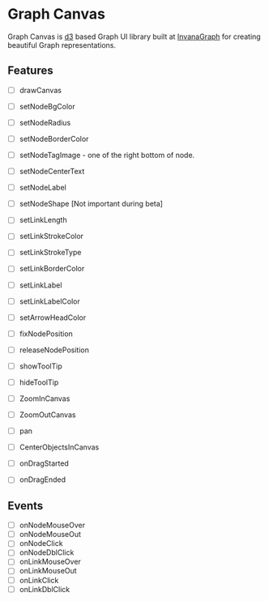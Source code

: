 # Graph Canvas 

Graph Canvas is [d3](https://d3js.org) based Graph UI library built 
at [InvanaGraph](https://invana.io) for creating beautiful Graph 
representations.


## Features


- [ ] drawCanvas

- [ ] setNodeBgColor
- [ ] setNodeRadius
- [ ] setNodeBorderColor
- [ ] setNodeTagImage - one of the right bottom of node.
- [ ] setNodeCenterText
- [ ] setNodeLabel
- [ ] setNodeShape [Not important during beta]

- [ ] setLinkLength
- [ ] setLinkStrokeColor
- [ ] setLinkStrokeType
- [ ] setLinkBorderColor
- [ ] setLinkLabel
- [ ] setLinkLabelColor
- [ ] setArrowHeadColor

- [ ] fixNodePosition
- [ ] releaseNodePosition


- [ ] showToolTip
- [ ] hideToolTip

- [ ] ZoomInCanvas
- [ ] ZoomOutCanvas
- [ ] pan

- [ ] CenterObjectsInCanvas
- [ ] onDragStarted
- [ ] onDragEnded






## Events

- [ ] onNodeMouseOver
- [ ] onNodeMouseOut
- [ ] onNodeClick
- [ ] onNodeDblClick
- [ ] onLinkMouseOver
- [ ] onLinkMouseOut
- [ ] onLinkClick
- [ ] onLinkDblClick
